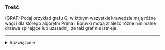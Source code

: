 ### Treść
(GRAF)
Podaj przykład grafu G, w którym wszystkie krawędzie mają różne wagi i dla którego algorytm Prima i Boruvki mogą znaleźć różne minimalne drzewa spinające lub uzasadnij, że taki graf nie istnieje.

------
<details><summary>Rozwiązanie</summary>
<p>

